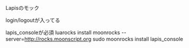 Lapisのモック

login/logoutが入ってる

lapis_consoleが必須
luarocks install moonrocks --server=http://rocks.moonscript.org
sudo moonrocks install lapis_console
